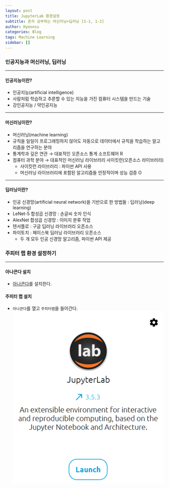 ```yaml
---
layout: post
title: JupyterLab 환경설정
subtitle: 혼자 공부하는 머신러닝+딥러닝 [1-1, 1-2]
author: Hyeonsu
categories: Blog
tags: Machine Learning
sidebar: []
---
```


### 인공지능과 머신러닝, 딥러닝
------------------
#### 인공지능이란?
- 인공지능(artificial intelligence)
- 사람처럼 학습하고 추론할 수 있는 지능을 가진 컴퓨터 시스템을 만드는 기술
- 강인공지능 / 약인공지능 

-------------------
#### 머신러닝이란?
- 머신러닝(machine learning)
- 규칙을 일일이 프로그래밍하지 않아도 자동으로 데이터에서 규칙을 학습하는 알고리즘을 연구하는 분야
- 통계학과 깊은 연관 → 대표적인 오픈소스 통계 소프트웨어 R
- 컴퓨터 과학 분야 → 대표적인 머신러닝 라이브러리 사이킷런(오픈소스 라이브러리)
    - 사이킷런 라이브러리 : 파이썬 API 사용
    - 머신러닝 라이브러리에 포함된 알고리즘들 안정적이며 성능 검증 O

-------------------    
#### 딥러닝이란?
- 인공 신경망(artificial neural network)을 기반으로 한 방법들 : 딥러닝(deep learning)
- LeNet-5 합성곱 신경망 : 손글씨 숫자 인식
- AlexNet 합성곱 신경망 : 이미지 분류 작업
- 텐서플로 : 구글 딥러닝 라이브러리 오픈소스
- 파이토치 : 페이스북 딥러닝 라이브러리 오픈소스
    - 두 개 모두 인공 신경망 알고리즘, 파이썬 API 제공


### 주피터 랩 환경 설정하기
-------------------
#### 아나콘다 설치
- [아나콘다](https://www.anaconda.com/download)를 설치한다.

#### 주피터 랩 설치 
- `아나콘다`를 열고 `주피터랩`을 들어간다.
![JupyterLab](/assets/images/post/2023-07-02-%5B1-11-2%5D/01.png)
    